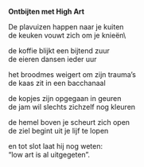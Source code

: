<!--
title: Ontbijten met High Art
categories: nederlands, poems
-->
**Ontbijten met High Art**

De plavuizen happen naar je kuiten\
de keuken vouwt zich om je knieën\

de koffie blijkt een bijtend zuur\
de eieren dansen ieder uur

het broodmes weigert om zijn trauma’s\
de kaas zit in een bacchanaal

de kopjes zijn opgegaan in geuren\
de jam wil slechts zichzelf nog kleuren

de hemel boven je scheurt zich open\
de ziel begint uit je lijf te lopen

en tot slot laat hij nog weten:\
“low art is al uitgegeten”.

